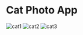 # Cat Photo App
![cat1](https://github.com/Apache-ghost/Cat_photo_App/assets/125418589/9614e901-6068-40e2-ac87-e4af6b70f3e8)
![cat2](https://github.com/Apache-ghost/Cat_photo_App/assets/125418589/971b28d1-eb63-4037-9b9e-9da5f66590ac)
![cat3](https://github.com/Apache-ghost/Cat_photo_App/assets/125418589/7cceba43-f896-4df1-be16-dea94f703825)

